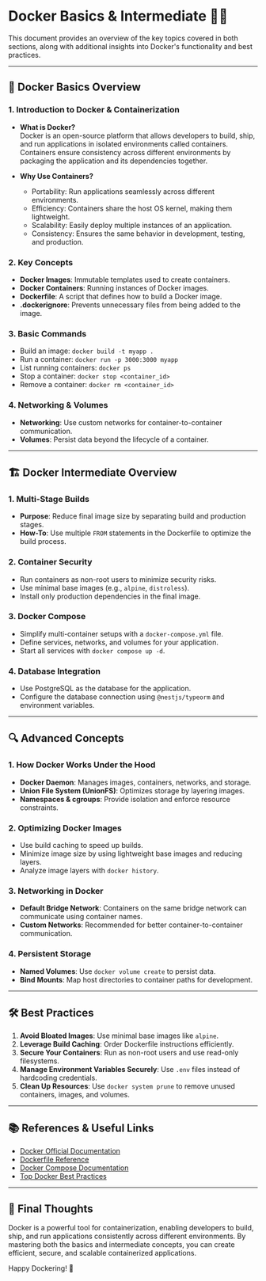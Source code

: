 # Docker Basics & Intermediate 🚀🐳

This document provides an overview of the key topics covered in both sections, along with additional insights into Docker's functionality and best practices.

---

## 🐳 Docker Basics Overview

### 1. Introduction to Docker & Containerization
- **What is Docker?**  
  Docker is an open-source platform that allows developers to build, ship, and run applications in isolated environments called containers. Containers ensure consistency across different environments by packaging the application and its dependencies together.

- **Why Use Containers?**  
  - Portability: Run applications seamlessly across different environments.  
  - Efficiency: Containers share the host OS kernel, making them lightweight.  
  - Scalability: Easily deploy multiple instances of an application.  
  - Consistency: Ensures the same behavior in development, testing, and production.

### 2. Key Concepts
- **Docker Images**: Immutable templates used to create containers.  
- **Docker Containers**: Running instances of Docker images.  
- **Dockerfile**: A script that defines how to build a Docker image.  
- **.dockerignore**: Prevents unnecessary files from being added to the image.  

### 3. Basic Commands
- Build an image: `docker build -t myapp .`  
- Run a container: `docker run -p 3000:3000 myapp`  
- List running containers: `docker ps`  
- Stop a container: `docker stop <container_id>`  
- Remove a container: `docker rm <container_id>`  

### 4. Networking & Volumes
- **Networking**: Use custom networks for container-to-container communication.  
- **Volumes**: Persist data beyond the lifecycle of a container.  

---

## 🏗️ Docker Intermediate Overview

### 1. Multi-Stage Builds
- **Purpose**: Reduce final image size by separating build and production stages.  
- **How-To**: Use multiple `FROM` statements in the Dockerfile to optimize the build process.

### 2. Container Security
- Run containers as non-root users to minimize security risks.  
- Use minimal base images (e.g., `alpine`, `distroless`).  
- Install only production dependencies in the final image.

### 3. Docker Compose
- Simplify multi-container setups with a `docker-compose.yml` file.  
- Define services, networks, and volumes for your application.  
- Start all services with `docker compose up -d`.

### 4. Database Integration
- Use PostgreSQL as the database for the application.  
- Configure the database connection using `@nestjs/typeorm` and environment variables.  

---

## 🔍 Advanced Concepts

### 1. How Docker Works Under the Hood
- **Docker Daemon**: Manages images, containers, networks, and storage.  
- **Union File System (UnionFS)**: Optimizes storage by layering images.  
- **Namespaces & cgroups**: Provide isolation and enforce resource constraints.

### 2. Optimizing Docker Images
- Use build caching to speed up builds.  
- Minimize image size by using lightweight base images and reducing layers.  
- Analyze image layers with `docker history`.

### 3. Networking in Docker
- **Default Bridge Network**: Containers on the same bridge network can communicate using container names.  
- **Custom Networks**: Recommended for better container-to-container communication.  

### 4. Persistent Storage
- **Named Volumes**: Use `docker volume create` to persist data.  
- **Bind Mounts**: Map host directories to container paths for development.

---

## 🛠️ Best Practices

1. **Avoid Bloated Images**: Use minimal base images like `alpine`.  
2. **Leverage Build Caching**: Order Dockerfile instructions efficiently.  
3. **Secure Your Containers**: Run as non-root users and use read-only filesystems.  
4. **Manage Environment Variables Securely**: Use `.env` files instead of hardcoding credentials.  
5. **Clean Up Resources**: Use `docker system prune` to remove unused containers, images, and volumes.

---

## 📚 References & Useful Links

- [Docker Official Documentation](https://docs.docker.com/)  
- [Dockerfile Reference](https://docs.docker.com/engine/reference/builder/)  
- [Docker Compose Documentation](https://docs.docker.com/compose/)  
- [Top Docker Best Practices](https://www.docker.com/blog/top-8-docker-best-practices/)  

---

## 🚀 Final Thoughts

Docker is a powerful tool for containerization, enabling developers to build, ship, and run applications consistently across different environments. By mastering both the basics and intermediate concepts, you can create efficient, secure, and scalable containerized applications.

Happy Dockering! 🐳